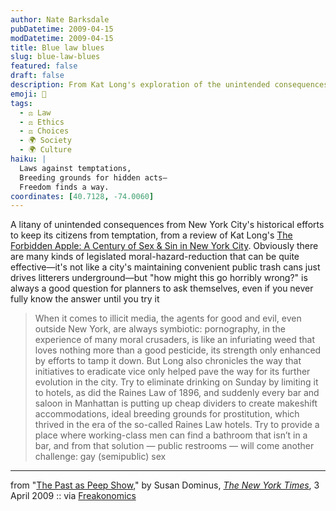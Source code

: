 ```yaml
---
author: Nate Barksdale
pubDatetime: 2009-04-15
modDatetime: 2009-04-15
title: Blue law blues
slug: blue-law-blues
featured: false
draft: false
description: From Kat Long's exploration of the unintended consequences of New York City's attempts to regulate vice and morality.
emoji: 🚫
tags:
  - ⚖️ Law
  - ⚖️ Ethics
  - ⚖️ Choices
  - 🌍 Society
  - 🌍 Culture
haiku: |
  Laws against temptations,  
  Breeding grounds for hidden acts—  
  Freedom finds a way.
coordinates: [40.7128, -74.0060]
---
```


A litany of unintended consequences from New York City's historical efforts to keep its citizens from temptation, from a review of Kat Long's [The Forbidden Apple: A Century of Sex & Sin in New York City](https://www.google.com/search?q=%22The%20Forbidden%20Apple%3A%20A%20Century%20of%20Sex%20%26%20Sin%20in%20New%20York%20City%22%20amazon.com). Obviously there are many kinds of legislated moral-hazard-reduction that can be quite effective—it's not like a city's maintaining convenient public trash cans just drives litterers underground—but "how might this go horribly wrong?" is always a good question for planners to ask themselves, even if you never fully know the answer until you try it

> When it comes to illicit media, the agents for good and evil, even outside New York, are always symbiotic: pornography, in the experience of many moral crusaders, is like an infuriating weed that loves nothing more than a good pesticide, its strength only enhanced by efforts to tamp it down. But Long also chronicles the way that initiatives to eradicate vice only helped pave the way for its further evolution in the city. Try to eliminate drinking on Sunday by limiting it to hotels, as did the Raines Law of 1896, and suddenly every bar and saloon in Manhattan is putting up cheap dividers to create makeshift accommodations, ideal breeding grounds for prostitution, which thrived in the era of the so-called Raines Law hotels. Try to provide a place where working-class men can find a bathroom that isn’t in a bar, and from that solution — public restrooms — will come another challenge: gay (semipublic) sex

---

from "[The Past as Peep Show](https://www.google.com/search?q=%22The%20Past%20as%20Peep%20Show%22%20nytimes.com)," by Susan Dominus, [_The New York Times_](https://www.google.com/search?q=%22_The%20New%20York%20Times_%22%20nytimes.com), 3 April 2009 :: via [Freakonomics](http://freakonomics.blogs.nytimes.com/2009/04/08/how-restrictions-come-back-to-haunt-you/)
